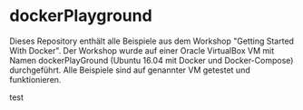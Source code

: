 # dockerPlayground

Dieses Repository enthält alle Beispiele aus dem Workshop "Getting Started With Docker". Der Workshop wurde auf einer Oracle VirtualBox VM mit Namen dockerPlayGround (Ubuntu 16.04 mit Docker und Docker-Compose) durchgeführt. Alle Beispiele sind auf genannter VM getestet und funktionieren.

test

